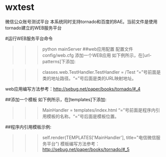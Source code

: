 wxtest
======

微信公众账号测试平台
本系统同时支持tornado和百度的BAE。当前文件是使用tornado建立的WEB服务平台

#运行WEB服务平台命令
>>> python mainServer
##web应用配置
配置文件
>>> config/web.cfg
添加一个WEB应用
如下例所示，在[url-patterns]下添加:

>>> classes.web.TestHandler.TestHandler = /Test
“=”号前面是类的地址路径。“=”号后面是类的URL映射地址。

web应用编写方法参考：http://sebug.net/paper/books/tornado/#_4

##添加一个模板
如下例所示，在[templates]下添加:


>>> MainHandler = templates/index.html
“=”号前面是程序内引用模板的名称。“=”号后面是模板位置。

##程序内引用模板示例:

>>> self.render(TEMPLATES['MainHandler'], title="电信微信服务平台")
模板编写方法参考：http://sebug.net/paper/books/tornado/#_5

